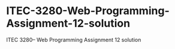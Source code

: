 # ITEC-3280-Web-Programming-Assignment-12-solution
ITEC 3280– Web Programming Assignment 12 solution
